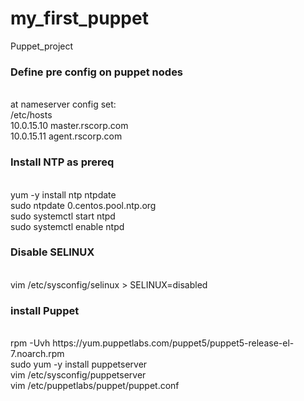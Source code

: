 # my_first_puppet
Puppet_project
<h3>Define pre config on puppet nodes</h3><br>
at nameserver config set:<br>
/etc/hosts <br> 
10.0.15.10      master.rscorp.com<br>
10.0.15.11      agent.rscorp.com<br>
<h3>Install NTP as prereq</h3><br>
yum -y install ntp ntpdate<br>
sudo ntpdate 0.centos.pool.ntp.org<br>
sudo systemctl start ntpd<br>
sudo systemctl enable ntpd<br>
<h3>Disable SELINUX</h3><br>
vim /etc/sysconfig/selinux > SELINUX=disabled

<h3>install Puppet</h3><br>
rpm -Uvh https://yum.puppetlabs.com/puppet5/puppet5-release-el-7.noarch.rpm<br>
sudo yum -y install puppetserver<br>
vim /etc/sysconfig/puppetserver<br>
vim /etc/puppetlabs/puppet/puppet.conf<br>
